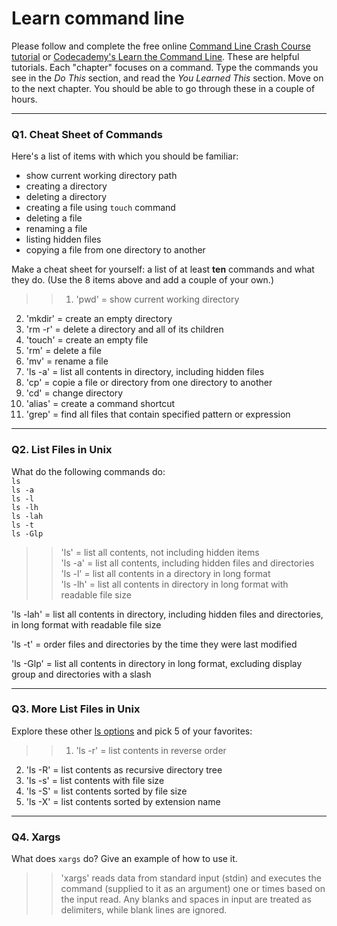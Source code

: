 # Learn command line

Please follow and complete the free online [Command Line Crash Course
tutorial](https://web.archive.org/web/20160708171659/http://cli.learncodethehardway.org/book/) or [Codecademy's Learn the Command Line](https://www.codecademy.com/learn/learn-the-command-line). These are helpful tutorials. Each "chapter" focuses on a command. Type the commands you see in the _Do This_ section, and read the _You Learned This_ section. Move on to the next chapter. You should be able to go through these in a couple of hours.

---

### Q1.  Cheat Sheet of Commands  

Here's a list of items with which you should be familiar:  
* show current working directory path
* creating a directory
* deleting a directory
* creating a file using `touch` command
* deleting a file
* renaming a file
* listing hidden files
* copying a file from one directory to another

Make a cheat sheet for yourself: a list of at least **ten** commands and what they do.  (Use the 8 items above and add a couple of your own.)  

> > 1) 'pwd' = show current working directory
2) 'mkdir' = create an empty directory
3) 'rm -r' = delete a directory and all of its children
4) 'touch' = create an empty file
5) 'rm' = delete a file
6) 'mv' = rename a file
7) 'ls -a' = list all contents in directory, including hidden files
8) 'cp' = copie a file or directory from one directory to another
9) 'cd' = change directory
10) 'alias' = create a command shortcut 
11) 'grep' = find all files that contain specified pattern or expression

---

### Q2.  List Files in Unix   

What do the following commands do:  
`ls`  
`ls -a`  
`ls -l`  
`ls -lh`  
`ls -lah`  
`ls -t`  
`ls -Glp`  

> > 'ls' = list all contents, not including hidden items <br>
'ls -a' = list all contents, including hidden files and directories <br>
'ls -l' = list all contents in a directory in long format <br>
'ls -lh' = list all contents in directory in long format with readable file size <br>

'ls -lah' = list all contents in directory, including hidden files and directories, in long format with readable file size <br>

'ls -t' = order files and directories by the time they were last modified <br>

'ls -Glp' = list all contents in directory in long format, excluding display group and directories with a slash <br>


---

### Q3.  More List Files in Unix  

Explore these other [ls options](http://www.techonthenet.com/unix/basic/ls.php) and pick 5 of your favorites:

> > 1) 'ls -r' = list contents in reverse order
2) 'ls -R' = list contents as recursive directory tree
3) 'ls -s' = list contents with file size
4) 'ls -S' = list contents sorted by file size
5) 'ls -X' = list contents sorted by extension name

---

### Q4.  Xargs   

What does `xargs` do? Give an example of how to use it.

> > 'xargs' reads data from standard input (stdin) and executes the command (supplied to it as an argument) one or times based on the input read.  Any blanks and spaces in input are treated as delimiters, while blank lines are ignored.



